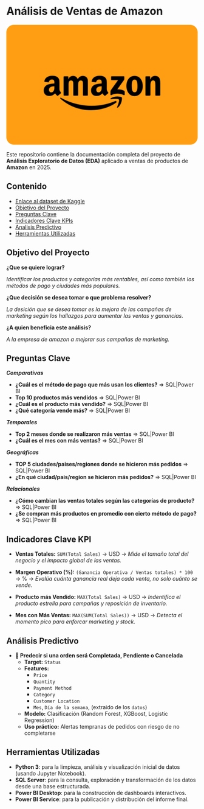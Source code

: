 # Análisis de Ventas de Amazon

<img src="./src/image/amazon-inverted_82087.png">

Este repositorio contiene la documentación completa del proyecto de **Análisis Exploratorio de Datos (EDA)** aplicado a ventas de productos de **Amazon** en 2025.

## Contenido

- [Enlace al dataset de Kaggle](https://www.kaggle.com/datasets/zahidmughal2343/amazon-sales-2025)
- [Objetivo del Proyecto](#objetivo-del-proyecto)
- [Preguntas Clave](#preguntas-clave)
- [Indicadores Clave KPIs](#indicadores-clave-kpis)
- [Analisis Predictivo](#análisis-predictivo)
- [Herramientas Utilizadas](#herramientas-utilizadas)

## Objetivo del Proyecto

**¿Que se quiere lograr?**

*Identificar los productos y categorías más rentables, así como también los métodos de pago y ciudades más populares.*

**¿Que decisión se desea tomar o que problema resolver?**

*La desición que se desea tomar es la mejora de las campañas de marketing según los hallazgos para aumentar las ventas y ganancias.*

**¿A quien beneficia este análisis?**

*A la empresa de amazon a mejorar sus campañas de marketing.*


## Preguntas Clave

***Comparativas***

* **¿Cuál es el método de pago que más usan los clientes?** ⇒ SQL|Power BI
* **Top 10 productos más vendidos**  ⇒ SQL|Power BI
* **¿Cuál es el producto más vendido?** ⇒ SQL|Power BI
* **¿Qué categoría vende más?** ⇒ SQL|Power BI

***Temporales***

* **Top 2 meses donde se realizaron más ventas** ⇒ SQL|Power BI
* **¿Cuál es el mes con más ventas?** ⇒ SQL|Power BI

***Geográficas***

* **TOP 5 ciudades/paises/regiones donde se hicieron más pedidos** ⇒ SQL|Power BI
* **¿En qué ciudad/pais/region se hicieron más pedidos?** ⇒ SQL|Power BI

***Relacionales***

* **¿Cómo cambian las ventas totales según las categorías de producto?** ⇒ SQL|Power BI
* **¿Se compran más productos en promedio con cierto método de pago?** ⇒ SQL|Power BI


## Indicadores Clave KPI

* **Ventas Totales:** `SUM(Total Sales)` → USD → *Mide el tamaño total del negocio y el impacto global de las ventas.*

* **Margen Operativo (%):** `(Ganancia Operativa / Ventas totales) * 100` → % → *Evalúa cuánta ganancia real deja cada venta, no solo cuánto se vende.*

* **Producto más Vendido:** `MAX(Total Sales)` → USD → *Indentifica el producto estrella para campañas y reposición de inventario.*

* **Mes con Más Ventas:** `MAX(SUM(Total Sales))` → USD → *Detecta el momento pico para enforcar marketing y stock.*

## Análisis Predictivo

* **📌 Predecir si una orden será Completada, Pendiente o Cancelada**
    * **Target:** `Status`
    * **Features:**
        * `Price`
        * `Quantity`
        * `Payment Method`
        * `Category`
        * `Customer Location`
        * `Mes`, `Día de la semana`, (extraido de los `datos`)
    * **Modelo:** Clasificación (Random Forest, XGBoost, Logistic Regression)
    * **Uso práctico:** Alertas tempranas de pedidos con riesgo de no completarse


## Herramientas Utilizadas

* **Python 3**: para la limpieza, análisis y visualización inicial de datos (usando Jupyter Notebook).
* **SQL Server**: para la consulta, exploración y transformación de los datos desde una base estructurada.
* **Power BI Desktop**: para la construcción de dashboards interactivos.
* **Power BI Service**: para la publicación y distribución del informe final.
